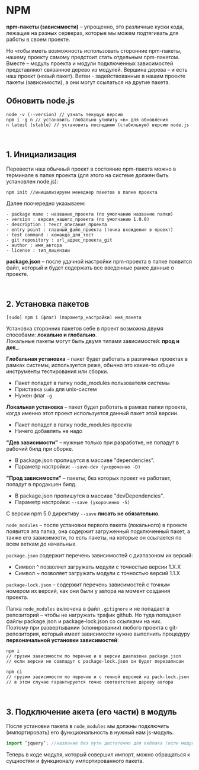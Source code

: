 # NPM
__npm-пакеты (зависимости)__ – упрощенно, это различные куски кода, лежащие на разных серверах, которые мы можем подтягивать для работы в своем проекте.

Но чтобы иметь возможность использовать сторонние npm-пакеты, нашему проекту самому предстоит стать отдельным npm-пакетом.
Вместе – модуль проекта и модули подключенных зависимостей представляют связанное дерево из модулей. Вершина дерева – и есть наш проект (новый пакет). Ветви - задействованные в нашим проекте пакеты (зависимости), а они могут ссылаться на другие пакета.

## Обновить node.js
```
node -v (--version) // узнать текущую версию
npm i -g n // установить глобально утилиту «n» для обновления
n latest (stable) // установить последнюю (стабильную) версию node.js
```

<br>

## 1.	Инициализация 
Перевести наш обычный проект в состояние npm-пакета можно в терминале в папке проекта (для этого на системе должен быть установлен node.js):
```
npm init //иницализируем менеджер пакетов в папке проекта
```
Далее поочередно указываем:  
```
- package name : название_проекта (по умолчанию название папки)
- version : версия_нашего_проекта (по умолчанию 1.0.0)
- description : текст_описания_проекта
- entry point : главный_файл_проекта (точка вхождения в проект)
- test command : команда_для_тест
- git repository : url_адрес_проекта_git
- author : имя_автора
- license : тип_лицензии
```
__package.json__ – после удачной настройки npm-проекта в папке появится файл, который и будет содержать все введенные ранее данные о проекте.

<br>

## 2.	Установка пакетов
```
[sudo] npm i (флаг) (параметр_настройки) имя_пакета
```
Установка сторонних пакетов себе в проект возможна двумя способами: __локально и глобально__.  
Локальные пакеты могут быть двумя типами зависимостей: __прод и дев___.  

__Глобальная установка__ – пакет будет работать в различных проектах в рамках системы, используется реже, обычно это какие-то общие инструменты тестирования или сборки.  
* Пакет попадет в папку node_modules пользователя системы
* Приставка `sudo` для unix-систем
* Нужен флаг `-g`

__Локальная установка__ – пакет будет работать в рамках папки проекта, когда именно этот проект используется данный пакет этой версии.
* Пакет попадет в папку node_modules проекта
* Ничего добавлять не надо

__"Дев зависимости"__ – нужные только при разработке, не попадут в рабочий билд при сборке.  
* В package.json пропишутся в массиве "dependencies".
* Параметр настройки: `--save-dev (укороченно -D)`  

__"Прод зависимости"__ – пакеты, без которых проект не работает, попадут в продакшен билд.  
* В package.json пропишутся в массиве "devDependencies".
* Параметр настройки:  `--save (укороченно -S)`  

C версии npm 5.0 директиву `--save` __писать не обязательно__.  

`node_modules` – после установки первого пакета (локального) в проекте появится эта папка, она содержит загруженный подключенный пакет, а также его зависимости, то есть пакеты, на которые он ссылается по всем веткам до начальных.  

`package.json` содержит перечень зависимостей с диапазоном их версий:  
* Символ ^ позволяет загружать модули с точностью версии 1.X.X 
* Символ ~ позволяет загружать модули с точностью версий 1.1.X

`package-lock.json` – содержит перечень зависимостей с точным номером их версий, как они были у автора на момент создания проекта.  

Папка `node_modules` включена в файл `.gitignore` и не попадает в репозиторий – чтобы не нагружать трафик github. Но туда попадают файлы package.json и package-lock.json со ссылками на них.  
Поэтому при развертывании (клонировании) любого проекта с git-репозитория, который имеет зависимости нужно выполнить процедуру __первоначальной установки зависимостей__:  
```
npm i 
// грузим зависимости по перечню и в версии диапазона package.json
// если версии не совпадут с package-lock.json он будет перезаписан

npm ci
// грузим зависимости по перечню и с точной версией из pack-lock.json
// в этом случае гарантируется точно соответствие дереву автора
```

<br>

## 3. Подключение акета (его части) в модуль
После установки пакета в `node_modules` мы должны подключить (импортировать) его функциональность в нужный нам js-модуль.
```javascript
import ‘jquery’; //название без пути достаточно для вебпака (если модуль из node_modules)
```
Теперь в коде модуля, который совершил импорт, можно обращаться к сущностям и функционалу импортированного пакета.
